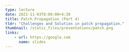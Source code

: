 ```yaml
---
type: lecture
date: 2021-11-03T8:00:00+4:30
title: Patch Propagation (Part 4)
tldr: "Challenges and Solution in patch propagation."
thumbnail: /static_files/presentations/patch.png
links:
    - url: https://google.com
      name: slides
---
```

